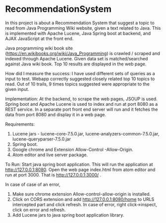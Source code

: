 # RecommendationSystem

In this project is about a Recommendation System that suggest a topic to read from Java Programming Wiki website, given a text related to Java. This is implemented with Apache Lucene, Java Spring boot at backend, and AJAX JavaScript at the front end.

Java programming wiki book site (https://en.wikibooks.org/wiki/Java_Programming) is crawled / scraped and indexed through Apache Lucene. Given data set is matched/searched against Java wiki book. Top 10 results are displayed in the web page.


How did I measure the success: 
I have used different sets of queries as a input to test. Webapp correctly suggested closely related top 10 topics to read. Out of 10 trails, 9 times topics suggested were appropriate to the given input.  

Implementation:
At the backend, to scrape the web pages, JSOUP is used.
Spring boot and Apache Lucene is used to index and run at port 8080 as a REST service.
In a separate port front end server will run and it fetches the data from port 8080 and display it in a web page.

Requirements:
1.	Lucene jars - lucene-core-7.5.0.jar, lucene-analyzers-common-7.5.0.jar, lucene-queryparser-7.5.0.jar
2.	Spring boot.
3.	Google chrome and Extension Allow-Control -Allow-Origin.
4.	Atom editor and live server package.

To Run:
Start java spring boot application. This will run the application at http://127.0.0.1:8080. Open the web page index.html from atom editor and run at port 3000. That is http://127.0.0.1:3000/ .

In case of case of an error,
1. Make sure chrome extension Allow-control-allow-origin is installed.
2. Click on CORS extension and add http://127.0.0.1:8080/home to URLS intercepted part and click refresh. In case of error, right click->inspect, click on error and refresh.
3. Add Lucene jars to java spring boot application library. 
